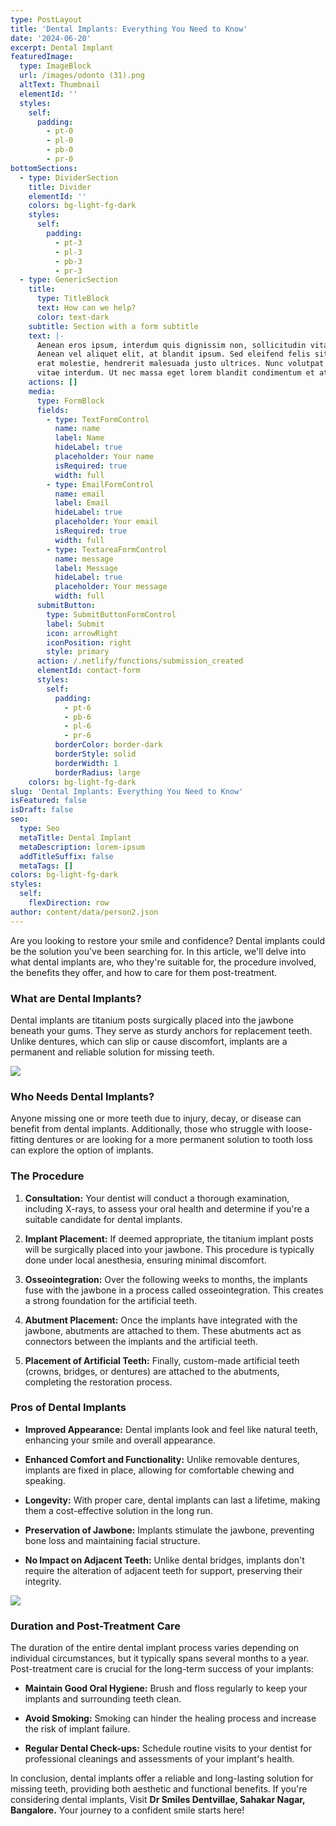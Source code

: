 ```yaml
---
type: PostLayout
title: 'Dental Implants: Everything You Need to Know'
date: '2024-06-20'
excerpt: Dental Implant
featuredImage:
  type: ImageBlock
  url: /images/odonto (31).png
  altText: Thumbnail
  elementId: ''
  styles:
    self:
      padding:
        - pt-0
        - pl-0
        - pb-0
        - pr-0
bottomSections:
  - type: DividerSection
    title: Divider
    elementId: ''
    colors: bg-light-fg-dark
    styles:
      self:
        padding:
          - pt-3
          - pl-3
          - pb-3
          - pr-3
  - type: GenericSection
    title:
      type: TitleBlock
      text: How can we help?
      color: text-dark
    subtitle: Section with a form subtitle
    text: |-
      Aenean eros ipsum, interdum quis dignissim non, sollicitudin vitae nisl.
      Aenean vel aliquet elit, at blandit ipsum. Sed eleifend felis sit amet
      erat molestie, hendrerit malesuada justo ultrices. Nunc volutpat at erat
      vitae interdum. Ut nec massa eget lorem blandit condimentum et at risus.
    actions: []
    media:
      type: FormBlock
      fields:
        - type: TextFormControl
          name: name
          label: Name
          hideLabel: true
          placeholder: Your name
          isRequired: true
          width: full
        - type: EmailFormControl
          name: email
          label: Email
          hideLabel: true
          placeholder: Your email
          isRequired: true
          width: full
        - type: TextareaFormControl
          name: message
          label: Message
          hideLabel: true
          placeholder: Your message
          width: full
      submitButton:
        type: SubmitButtonFormControl
        label: Submit
        icon: arrowRight
        iconPosition: right
        style: primary
      action: /.netlify/functions/submission_created
      elementId: contact-form
      styles:
        self:
          padding:
            - pt-6
            - pb-6
            - pl-6
            - pr-6
          borderColor: border-dark
          borderStyle: solid
          borderWidth: 1
          borderRadius: large
    colors: bg-light-fg-dark
slug: 'Dental Implants: Everything You Need to Know'
isFeatured: false
isDraft: false
seo:
  type: Seo
  metaTitle: Dental Implant
  metaDescription: lorem-ipsum
  addTitleSuffix: false
  metaTags: []
colors: bg-light-fg-dark
styles:
  self:
    flexDirection: row
author: content/data/person2.json
---
```



Are you looking to restore your smile and confidence? Dental implants could be the solution you've been searching for. In this article, we'll delve into what dental implants are, who they're suitable for, the procedure involved, the benefits they offer, and how to care for them post-treatment.

### **What are Dental Implants?**

Dental implants are titanium posts surgically placed into the jawbone beneath your gums. They serve as sturdy anchors for replacement teeth. Unlike dentures, which can slip or cause discomfort, implants are a permanent and reliable solution for missing teeth.

![](/images/73.png)

### **Who Needs Dental Implants?**

Anyone missing one or more teeth due to injury, decay, or disease can benefit from dental implants. Additionally, those who struggle with loose-fitting dentures or are looking for a more permanent solution to tooth loss can explore the option of implants.

### **The Procedure**

1.  **Consultation:** Your dentist will conduct a thorough examination, including X-rays, to assess your oral health and determine if you're a suitable candidate for dental implants.

2.  **Implant Placement:** If deemed appropriate, the titanium implant posts will be surgically placed into your jawbone. This procedure is typically done under local anesthesia, ensuring minimal discomfort.

3.  **Osseointegration:** Over the following weeks to months, the implants fuse with the jawbone in a process called osseointegration. This creates a strong foundation for the artificial teeth.

4.  **Abutment Placement:** Once the implants have integrated with the jawbone, abutments are attached to them. These abutments act as connectors between the implants and the artificial teeth.

5.  **Placement of Artificial Teeth:** Finally, custom-made artificial teeth (crowns, bridges, or dentures) are attached to the abutments, completing the restoration process.

### **Pros of Dental Implants**

*   **Improved Appearance:** Dental implants look and feel like natural teeth, enhancing your smile and overall appearance.

*   **Enhanced Comfort and Functionality:** Unlike removable dentures, implants are fixed in place, allowing for comfortable chewing and speaking.

*   **Longevity:** With proper care, dental implants can last a lifetime, making them a cost-effective solution in the long run.

*   **Preservation of Jawbone:** Implants stimulate the jawbone, preventing bone loss and maintaining facial structure.

*   **No Impact on Adjacent Teeth:** Unlike dental bridges, implants don't require the alteration of adjacent teeth for support, preserving their integrity.

![](/images/52.png)

### **Duration and Post-Treatment Care**

The duration of the entire dental implant process varies depending on individual circumstances, but it typically spans several months to a year. Post-treatment care is crucial for the long-term success of your implants:

*   **Maintain Good Oral Hygiene:** Brush and floss regularly to keep your implants and surrounding teeth clean.

*   **Avoid Smoking:** Smoking can hinder the healing process and increase the risk of implant failure.

*   **Regular Dental Check-ups:** Schedule routine visits to your dentist for professional cleanings and assessments of your implant's health.

In conclusion, dental implants offer a reliable and long-lasting solution for missing teeth, providing both aesthetic and functional benefits. If you're considering dental implants, Visit **Dr Smiles Dentvillae, Sahakar Nagar, Bangalore.** Your journey to a confident smile starts here!




